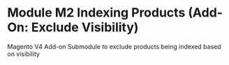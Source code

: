 # Module M2 Indexing Products (Add-On: Exclude Visibility)

Magento V4 Add-on Submodule to exclude products being indexed based on visibility
